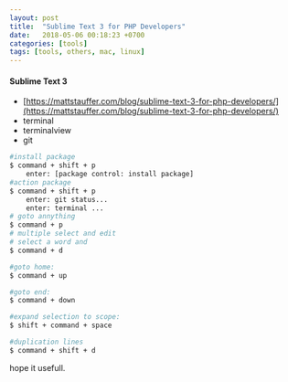 ```yaml
---
layout: post
title:  "Sublime Text 3 for PHP Developers"
date:   2018-05-06 00:18:23 +0700
categories: [tools]
tags: [tools, others, mac, linux]
---
```


#### Sublime Text 3
 
 - [https://mattstauffer.com/blog/sublime-text-3-for-php-developers/](https://mattstauffer.com/blog/sublime-text-3-for-php-developers/)
 - terminal
 - terminalview
 - git
 
```bash
#install package
$ command + shift + p
 	enter: [package control: install package]
#action package
$ command + shift + p
 	enter: git status...
 	enter: terminal ...
# goto annything
$ command + p
# multiple select and edit
# select a word and
$ command + d

#goto home: 
$ command + up

#goto end: 
$ command + down

#expand selection to scope:
$ shift + command + space

#duplication lines
$ command + shift + d
```

hope it usefull.